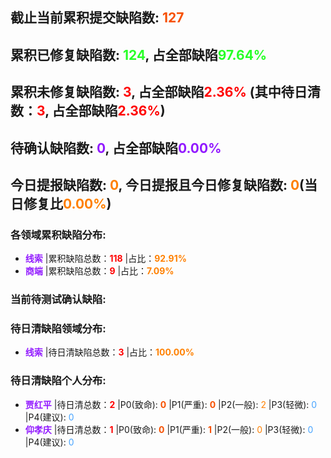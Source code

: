## **截止当前累积提交缺陷数: <font color=#F75000>127</font>**
## **累积已修复缺陷数: <font color=#28FF28>124</font>, 占全部缺陷<font color=#28FF28>97.64%</font>**
## **累积未修复缺陷数: <font color=#FF0000>3</font>, 占全部缺陷<font color=#FF0000>2.36%</font> (其中待日清数：<font color=#FF0000>3</font>, 占全部缺陷<font color=#FF0000>2.36%</font>)**
## **待确认缺陷数: <font color=#921AFF>0</font>, 占全部缺陷<font color=#921AFF>0.00%</font>**
## **今日提报缺陷数: <font color=#FF8000>0</font>, 今日提报且今日修复缺陷数: <font color=#FF8000>0</font>(当日修复比<font color=#FF8000>0.00%</font>)**

### 各领域累积缺陷分布:
- **<font color=#921AFF>线索</font>** |累积缺陷总数：**<font color=#FF0000>118</font>** |占比：**<font color=#FF8000>92.91%</font>**
- **<font color=#921AFF>商端</font>** |累积缺陷总数：**<font color=#FF0000>9</font>** |占比：**<font color=#FF8000>7.09%</font>**

### 当前待测试确认缺陷:

### 待日清缺陷领域分布:
- **<font color=#921AFF>线索</font>** |待日清缺陷总数：**<font color=#FF0000>3</font>** |占比：**<font color=#FF8000>100.00%</font>**

### 待日清缺陷个人分布:
- **<font color=#921AFF>贾红平</font>** |待日清总数：**<font color=#FF0000>2</font>** |P0(致命): **<font color=#F75000>0</font>** |P1(严重): **<font color=#F75000>0</font>** |P2(一般): <font color=#FF8000>2</font> |P3(轻微): <font color=#46A3FF>0</font> |P4(建议): <font color=#46A3FF>0</font>
- **<font color=#921AFF>仰孝庆</font>** |待日清总数：**<font color=#FF0000>1</font>** |P0(致命): **<font color=#F75000>0</font>** |P1(严重): **<font color=#F75000>1</font>** |P2(一般): <font color=#FF8000>0</font> |P3(轻微): <font color=#46A3FF>0</font> |P4(建议): <font color=#46A3FF>0</font>
